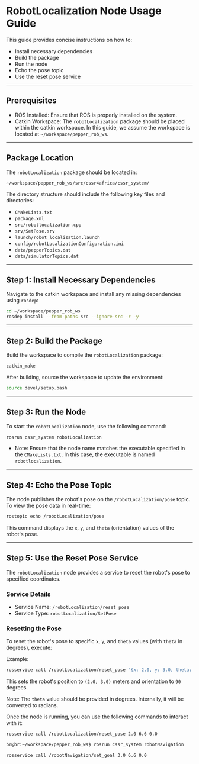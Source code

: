# RobotLocalization Node Usage Guide

This guide provides concise instructions on how to:

- Install necessary dependencies
- Build the package
- Run the node
- Echo the pose topic
- Use the reset pose service

---

## Prerequisites

- ROS Installed: Ensure that ROS is properly installed on the system.
- Catkin Workspace: The `robotLocalization` package should be placed within the catkin workspace. In this guide, we assume the workspace is located at `~/workspace/pepper_rob_ws`.

---

## Package Location

The `robotLocalization` package should be located in:

```
~/workspace/pepper_rob_ws/src/cssr4africa/cssr_system/
```

The directory structure should include the following key files and directories:

- `CMakeLists.txt`
- `package.xml`
- `src/robotlocalization.cpp`
- `srv/SetPose.srv`
- `launch/robot_localization.launch`
- `config/robotLocalizationConfiguration.ini`
- `data/pepperTopics.dat`
- `data/simulatorTopics.dat`

---

## Step 1: Install Necessary Dependencies

Navigate to the catkin workspace and install any missing dependencies using `rosdep`:

```bash
cd ~/workspace/pepper_rob_ws
rosdep install --from-paths src --ignore-src -r -y
```

---

## Step 2: Build the Package

Build the workspace to compile the `robotLocalization` package:

```bash
catkin_make
```

After building, source the workspace to update the environment:

```bash
source devel/setup.bash
```

---

## Step 3: Run the Node

To start the `robotLocalization` node, use the following command:

```bash
rosrun cssr_system robotLocalization
```

- Note: Ensure that the node name matches the executable specified in the `CMakeLists.txt`. In this case, the executable is named `robotlocalization`.

---

## Step 4: Echo the Pose Topic

The node publishes the robot's pose on the `/robotLocalization/pose` topic. To view the pose data in real-time:

```bash
rostopic echo /robotLocalization/pose 
```

This command displays the `x`, `y`, and `theta` (orientation) values of the robot's pose.

---

## Step 5: Use the Reset Pose Service

The `robotLocalization` node provides a service to reset the robot's pose to specified coordinates.

### Service Details

- Service Name: `/robotLocalization/reset_pose`
- Service Type: `robotLocalization/SetPose`

### Resetting the Pose

To reset the robot's pose to specific `x`, `y`, and `theta` values (with `theta` in degrees), execute:

Example:

```bash
rosservice call /robotLocalization/reset_pose "{x: 2.0, y: 3.0, theta: 90.0}"
```

This sets the robot's position to `(2.0, 3.0)` meters and orientation to `90` degrees.

Note: The `theta` value should be provided in degrees. Internally, it will be converted to radians.




Once the node is running, you can use the following commands to interact with it:
``` bash
rosservice call /robotLocalization/reset_pose 2.0 6.6 0.0
```

``` bash
br@br:~/workspace/pepper_rob_ws$ rosrun cssr_system robotNavigation 
```

``` bash
rosservice call /robotNavigation/set_goal 3.0 6.6 0.0
```
